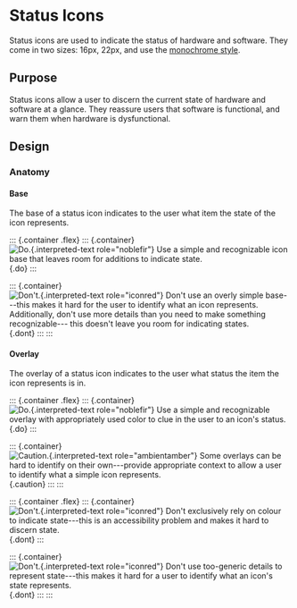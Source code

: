 Status Icons
============

Status icons are used to indicate the status of hardware and software.
They come in two sizes: 16px, 22px, and use the [monochrome
style](index.html).

Purpose
-------

Status icons allow a user to discern the current state of hardware and
software at a glance. They reassure users that software is functional,
and warn them when hardware is dysfunctional.

Design
------

### Anatomy

#### Base

The base of a status icon indicates to the user what item the state of
the icon represents.

::: {.container .flex}
::: {.container}
![`Do.`{.interpreted-text role="noblefir"} Use a simple and recognizable
icon base that leaves room for additions to indicate
state.](/img/status-base-do.png){.do}
:::

::: {.container}
![`Don't.`{.interpreted-text role="iconred"} Don\'t use an overly simple
base---this makes it hard for the user to identify what an icon
represents. Additionally, don\'t use more details than you need to make
something recognizable--- this doesn\'t leave you room for indicating
states.](/img/status-base-dont.png){.dont}
:::
:::

#### Overlay

The overlay of a status icon indicates to the user what status the item
the icon represents is in.

::: {.container .flex}
::: {.container}
![`Do.`{.interpreted-text role="noblefir"} Use a simple and recognizable
overlay with appropriately used color to clue in the user to an icon\'s
status.](/img/status-overlay-do.png){.do}
:::

::: {.container}
![`Caution.`{.interpreted-text role="ambientamber"} Some overlays can be
hard to identify on their own---provide appropriate context to allow a
user to identify what a simple icon
represents.](/img/status-caution.png){.caution}
:::
:::

::: {.container .flex}
::: {.container}
![`Don't.`{.interpreted-text role="iconred"} Don\'t exclusively rely on
colour to indicate state---this is an accessibility problem and makes it
hard to discern state.](/img/status-overlay-dont-color.png){.dont}
:::

::: {.container}
![`Don't.`{.interpreted-text role="iconred"} Don\'t use too-generic
details to represent state---this makes it hard for a user to identify
what an icon\'s state
represents.](/img/status-overlay-dont-detail.png){.dont}
:::
:::
